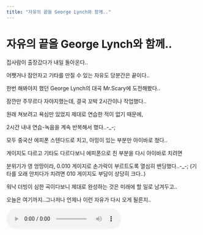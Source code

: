 ```yaml
---
title: "자유의 끝을 George Lynch와 함께.."
---
```

# 자유의 끝을 George Lynch와 함께..

집사람이 출장갔다가 내일 돌아온다..

어쨋거나 잠안자고 기타를 만질 수 있는 자유도 당분간은 끝이다..

한번 해봐야지 했던 George Lynch의 대곡 Mr.Scary에 도전해봤다..

잠깐만 주무르다 자야지했는데, 결국 꼬박 2시간이나 작업했다..

원래 쳐보려고 욕심만 있었지 제대로 연습한 적이 없기 때문에,

2시간 내내 연습-녹음을 계속 반복해서 했다..-_-;

모두 중국산 에피폰 스텐다드로 치고, 아밍이 있는 부분만 아이바로 쳤다..

게이지도 다르고 기타도 다르다보니 에피폰으로 친 부분을 다시 아이바로 치려면

분위기가 영 엉망이라, 0.010 게이지로 손가락이 부르트도록 열심히 밴딩했다..-_-;
(기타를 오래 안치다가 치려면 010 게이지도 부담이 상당히 크다..)

워낙 더빙이 심한 곡이다보니 제대로 완성하는 것은 미래에 할 일로 남겨두고..

오늘은 여기까지..그나저나 언제나 이런 자유가 다시 오게 될른지..


![audio](83e316f8a0ec08bab1cb40dcd3b328fa.mp3)






